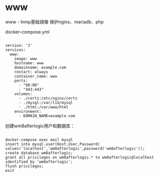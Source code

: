 # www
www - lnmp基础镜像
保护nginx、mariadb、php

docker-compose.yml
<pre><code>
version: '3'
services:
  www:
    image: www
    hostname: www
    domainname: example.com
    restart: always
    container_name: www
    ports:
      - "80:80"
      - "443:443"
    volumes:
      - ./certs:/etc/nginx/certs
      - ./mysql:/var/lib/mysql
      - ./html:/var/www/html
    environment:
      - DOMAIN_NAME=example.com
</code></pre>

创建wm8afterlogic用户和数据库：
<pre><code>
docker-compose exec mail mysql
insert into mysql.user(Host,User,Password) values('localhost','wm8afterlogic',password('wm8afterlogic'));
create database wm8afterlogic;
grant all privileges on wm8afterlogic.* to wm8afterlogic@localhost identified by 'wm8afterlogic';
flush privileges;
exit
</code></pre>
